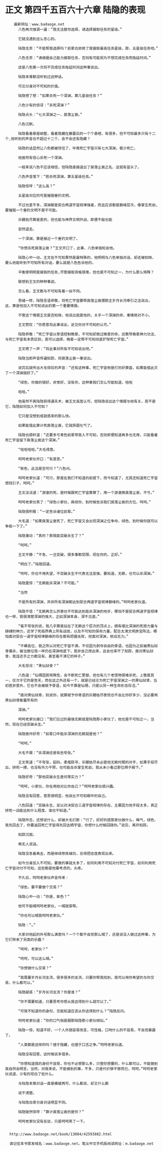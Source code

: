 # 正文 第四千五百六十六章 陆隐的表现
        最新网址：www.badaoge.net
          八色再次强调一遍：“我无法替你选择，请选择接取任务的星级。”
      
          它就没遇到这么忠心的。
      
          陆隐无奈：“不能帮我选择吗？前辈也拒绝了我接取最高任务星级，那，五星级任务吧。”
      
          八色无奈：“请根据自己能力接取任务，否则有可能视为不想完成任务而拖延时间。”
      
          这是八色第一次将不完成任务拖延时间这种事说出。
      
          陆隐本尊都没听到过这种话。
      
          可见分身对不可知的价值。
      
          陆隐想了想：“如果杀死一个深渊，算几星级任务？”
      
          八色少有的惊讶：“杀死深渊？”
      
          陆隐点头：“七大深渊之一，戾落尘衰。”
      
          八色沉默。
      
          陆隐看着悬崖峭壁，看着隐藏在藤蔓后的一个个悬棺，有很多，但不可知最多只有十二个,他听到的声音也不超过十二个，会不会还有隐藏？
      
          陆隐的话显然让八色都被惊住了，毕竟死亡宇宙只有七大深渊，极少死亡。
      
          他居然有信心杀死一个深渊。
      
          一般来说八色不应该相信，但陆隐直接道出了戾落尘衰之名，这就有苗头了。
      
          八色声音落下：“若杀死深渊，算五星级任务。”
      
          陆隐惊呼：“这么高？”
      
          五星级对应的可是摧毁垂钓文明。
      
          不过也差不多，深渊都是契合两道宇宙规律强者，而且应该都是巅峰层次，像掌生死劫,要摧毁一个垂钓文明不是不可能。
      
          乐髅枯尽算是差的，但也能与神界文明开战，即便不敌也能
      
          安然退走。
      
          一个深渊，算是接近一个垂钓文明了。
      
          “你想杀死戾落尘衰？”王文开口了，此事，八色单独知会他。
      
          陆隐心中一动，王文在不可知果然是最特殊的，他明明与八色单独对话，却还被知晓，要么他能听到不可知所有对话，要么就是八色告诉他的。
      
          平衡使明明是接取的任务,尽管接取资格很难，但也是不可知之一，为什么那么特殊？
      
          联想到王文的种种事迹。
      
          怎么看，王文都与不可知有着一丝不同。
      
          思绪一转，陆隐言语恭敬，将死亡宇宙要帮戾落尘衰摆脱主岁月长河牵引之法说出，这，算是他加入不可知说出的第一个重要情报。
      
          不管这个情报王文是否知晓，他说出就是他的，关乎一个深渊的命，事情绝对不小。
      
          王文赞叹：“你愿意将此事说出，足见你对不可知的认可。”
      
          陆隐恭敬：“死亡宇宙以骨语控制晚辈，不可知却救过晚辈的命，还教导晚辈神力功法，与死亡宇宙有本质区别，若可以选择，晚辈一定帮不可知彻底铲除死亡宇宙。”
      
          王文嗯了一声：“将此事对所有不可知说出吧。”
      
          陆隐当即声音传遍知踪，将戾落尘衰一事说出。
      
          说完后就传出大毛惊叹的声音：“还有这种事，死亡宇宙倒是打的好算盘，如果能借此灭了一个深渊就好了。”
      
          “绿色，你做的很好，非常好，没有你，这种事我们怎么可能知道，哈哈
      
          哈哈。”
      
          他虽然不爽陆隐获得通天术，被王文高度认可，但陆隐说出这个情报与他有关，若不是它，陆隐如何加入不可知？
      
          它只是没想到成就感来的那么快。
      
          如果能借此算计死戾落尘衰，它就扬眉吐气了。
      
          陆隐也顺杆道：“还要多亏青色前辈带我入不可知，否则即便知道再多也无用，只能看着死亡宇宙留下戾落尘衰这个深渊。”
      
          “哈哈哈哈。”大毛得意。
      
          呵呵老家伙开口：“有意思。”
      
          “紫色，此法是否可行？”八色问。
      
          呵呵老家伙道：“可行，那是在我们不知道的前提下，而今知道了，尤其还知道死亡宇宙想找引子，呵呵。”
      
          王文淡淡道：“游澈的死，是时候跟死亡宇宙算算了，用一个游澈换戾落尘衰，不亏。”
      
          呵呵老家伙笑了：“绿色小家伙，麻烦你，到时候告诉我们戾落尘衰的方位，呵呵。”
      
          陆隐很积极：“一定告诉诸位前辈。”
      
          大毛道：“如果戾落尘衰死了，死亡宇宙又会出现深渊之位争夺，绿色，到时候你就可以争取一下了。”
      
          陆隐激动：“真的？那我能突破永生了？”
      
          “呵呵。”
      
          王文平静：“不急，一旦突破，很多事都受限，现在你的，正好。”
      
          “明白了。”陆隐回道。
      
          “呵呵，你也不用失望，不突破永生不代表无法变强，要知道，无赖，也可以杀深渊。”
      
          陆隐震惊：“无赖能杀深渊？不可能。”
      
          “当然
      
          不是所有的深渊，并非所有深渊都达到契合两道宇宙规律巅峰的。”呵呵老家伙道。
      
          陆隐不信：“无赖再怎么厉害也不可能达到能杀深渊的地步，哪怕不是契合两道宇宙规律也一样，我很清楚深渊的强大，正如深渊本身，深不见底。”
      
          “毫不夸张的说，我几乎算是站在了无赖这个层次的顶点上，拥有堪比深渊的死寂力量与磅礴的神力，还学了死临界典上所有战技，以及不可知的保命力量，配合太清文明原宝阵法，哪怕面对契合一道宇宙规律巅峰的存在都有把握击败，但面对深渊，依旧无力。”
      
          “不瞒各位，我之所以对死亡宇宙不满，不仅因为剥夺自由的骨语，也因为之前被黑仙狱骨袭杀，被当做垃圾一样仍在深渊地底下，若非自己爬出来，这会也来不了知踪，面对黑仙狱骨，我连还手之力都没有，甚至看不清它的样子。”
      
          大毛惊诧：“黑仙狱骨？”
      
          八色道：“仙翎因其特殊性，会不断死亡更替，但也有几个老怪物很难杀死，上敬是其一，仅次于它的是告天，而在这之外还有一个，就是已经沦为死亡宇宙深渊之一的黑仙狱骨，当初若非意外，它也不会被赋予骨语，如今不算是仙翎，只是以另一种生命形态存活。”
      
          “面对黑仙狱骨，别说你，就算赋予你骨语的乐髅枯尽表现也不会比你好多少，没必要用黑仙狱骨衡量所有的
      
          深渊。”
      
          呵呵老家伙接口：“我们见过的最强无赖就是陆隐那小家伙了，他也是不可知之一，当然，现在已经突破永生。”
      
          陆隐故作好奇：“前辈口中能杀深渊的无赖就是他？”
      
          “呵呵。”
      
          大毛不屑：“杀深渊还是有些夸张。”
      
          王文笑道：“不夸张，起码，柔噬踪寻，乐髅枯尽未必是他无赖时期的对手，如果手段尽出，拼死一搏，也没有外力干预，也可能击杀掌生死劫，我从未小看过那位棋子殿下。”
      
          陆隐好奇：“那他突破永生是何等实力？”
      
          “呵呵，小家伙，你在用他对比你自己？”呵呵老家伙感兴趣。
      
          陆隐没有回答，意思很明显，他自比不可知眼中的自己。
      
          八色回道：“突破永生，足以对决契合三道宇宙规律的存在，主要因为他手段太多，真正拼死一战能达到什么程度，谁也不知道。”
      
          陆隐咋舌，还想说什么，却被大毛打断：“行了，好好的提那家伙做什么，晦气，绿色，我先回去了，你要返回死亡宇宙得先回去栖宇宙，你想什么时候回随你。”说完，离开知踪。
      
          知踪沉寂。
      
          再无人说话。
      
          陆隐没急着离去，而是继续修炼植剑，总得把态度表现出来。
      
          如今分身加入不可知，要做的事就太多了，如何利用不可知对付死亡宇宙，如何利用死亡宇宙对付不可知，这些都是他要考虑的，头疼。
      
          不久后，呵呵老家伙声音传来：
      
          “绿色，要不要做个交易？”
      
          陆隐心中一动：“你是，紫色？”
      
          他可不能喊呵呵老家伙，一喊就穿帮。
      
          “你也可以喊我呵呵老家伙。”
      
          陆隐：“…”
      
          大家对他起的外号那么满意吗？一个个都不自觉那么喊了，还是说没人做过这种事，为它们带来了另类的乐趣？
      
          “呵呵，老家伙？”
      
          “呵呵，可以这么喊。”
      
          “你想做什么交易？”
      
          “我需要岁月长河支流，很多很多的支流，只要你帮我找到，我可以用你希望的与你交易，什么都可以。”
      
          陆隐疑惑：“岁月长河支流？你是谁？”
      
          “你不需要知道，只要思考你想从我这得到什么就可以了。”
      
          “可我不知道你的身份，怎能知道应该从你这得到什么？”陆隐反问。
      
          呵呵老家伙道：“你的口气倒是跟那陆隐那小家伙相似。”
      
          陆隐一惊，知道不好，一个人外貌容易改变，可性格，口吻什么的不容易，不自觉暴露了。
      
          “人类都是这样的吗？擅于隐藏，也擅于口舌之争。”呵呵老家伙道。
      
          陆隐没有回答，这时候说多错多。
      
          “你想知道我的身份不容易，你也不必想那么多，只管你想要的，什么都可以，不能做到我自然会明言，当然，对我来说，不能做到的事，不多，只是代价够不够而已，呵呵。”呵呵老家伙说道，少有的坦白了些什么。
      
          与陆隐本尊对话一直是模棱两可，什么都说，却又什么都
      
          说不清楚。
      
          与陆隐白骨分身对话明显不同。
      
          陆隐陡然惊呼：“算计戾落尘衰的是你？”
      
          呵呵老家伙没有反驳，只是呵呵笑了一下。
      
      
      http://www.badaoge.net/book/13084/42593882.html
      
      请记住本书首发域名：www.badaoge.net。笔尖中文手机版阅读网址：m.badaoge.net